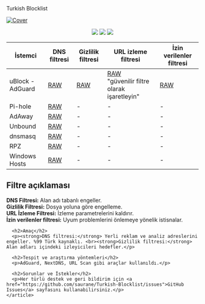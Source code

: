 <!DOCTYPE html>
<html lang="en">
<head>
  <meta charset="UTF-8">
  <meta name="viewport" content="width=device-width, initial-scale=1.0">
  Turkish Blocklist
  <link rel="stylesheet" href="https://github.githubassets.com/assets/github-dcaf0f44dbb1.css">
</head>
<body>
  <div class="readme">
    <article>
      <p>
        <a href="https://avatars.githubusercontent.com/u/16763696?v=4" target="_blank">
          <img src="https://avatars.githubusercontent.com/u/16763696?v=4" alt="Cover" style="max-width:100%;">
        </a>
      </p>
      <div align="center">
        <img src="https://img.shields.io/badge/Updated-Nov 11, 2022-green.svg?style=for-the-badge">
        <img src="https://img.shields.io/badge/Status-Stable-blue.svg?style=for-the-badge">
        <img src="https://img.shields.io/badge/License-MPL 2.0-orange.svg?style=for-the-badge">
      </div>
      <table>
        <thead>
          <tr>
            <th>İstemci</th>
            <th>DNS filtresi</th>
            <th>Gizlilik filtresi</th>
            <th>URL izleme filtresi</th>
            <th>İzin verilenler filtresi</th>
          </tr>
        </thead>
        <tbody>
          <tr>
            <td>uBlock - AdGuard</td>
            <td><a href="https://raw.githubusercontent.com/saurane/Turkish-Blocklist/master/Blocklist/adblock.txt">RAW</a></td>
            <td><a href="https://raw.githubusercontent.com/saurane/Turkish-Blocklist/master/Blocklist/adb-privacy.txt">RAW</a></td>
            <td><a href="https://raw.githubusercontent.com/saurane/Turkish-Blocklist/master/Blocklist/adb-urltracking.txt">RAW</a><br>"güvenilir filtre olarak işaretleyin"</td>
            <td><a href="https://raw.githubusercontent.com/saurane/Turkish-Blocklist/master/Whitelist/adb-whitelist.txt">RAW</a></td>
          </tr>
          <tr><td>Pi-hole</td><td><a href="https://raw.githubusercontent.com/saurane/Turkish-Blocklist/master/Blocklist/domains.txt">RAW</a></td><td>-</td><td>-</td><td>-</td></tr>
          <tr><td>AdAway</td><td><a href="https://raw.githubusercontent.com/saurane/Turkish-Blocklist/master/Blocklist/hosts.txt">RAW</a></td><td>-</td><td>-</td><td>-</td></tr>
          <tr><td>Unbound</td><td><a href="https://raw.githubusercontent.com/saurane/Turkish-Blocklist/master/Blocklist/unbound.conf">RAW</a></td><td>-</td><td>-</td><td>-</td></tr>
          <tr><td>dnsmasq</td><td><a href="https://raw.githubusercontent.com/saurane/Turkish-Blocklist/master/Blocklist/dnsmasq.conf">RAW</a></td><td>-</td><td>-</td><td>-</td></tr>
          <tr><td>RPZ</td><td><a href="https://raw.githubusercontent.com/saurane/Turkish-Blocklist/master/Blocklist/rpz.txt">RAW</a></td><td>-</td><td>-</td><td>-</td></tr>
          <tr><td>Windows Hosts</td><td><a href="https://raw.githubusercontent.com/saurane/Turkish-Blocklist/master/Blocklist/hosts.win">RAW</a></td><td>-</td><td>-</td><td>-</td></tr>
        </tbody>
      </table>
      <h2>Filtre açıklaması</h2>
      <p><strong>DNS Filtresi:</strong> Alan adı tabanlı engeller. <br><strong>Gizlilik Filtresi:</strong> Dosya yoluna göre engelleme. <br><strong>URL İzleme Filtresi:</strong> İzleme parametrelerini kaldırır. <br><strong>İzin verilenler filtresi:</strong> Uyum problemlerini önlemeye yönelik istisnalar.</p>

      <h2>Amaç</h2>
      <p><strong>DNS filtresi:</strong> Yerli reklam ve analiz adreslerini engeller. %99 Türk kaynaklı. <br><strong>Gizlilik filtresi:</strong> Alan adları içindeki izleyicileri hedefler.</p>

      <h2>Tespit ve araştırma yöntemleri</h2>
      <p>AdGuard, NextDNS, URL Scan gibi araçlar kullanıldı.</p>

      <h2>Sorunlar ve İstekler</h2>
      <p>Her türlü destek ve geri bildirim için <a href="https://github.com/saurane/Turkish-Blocklist/issues">GitHub Issues</a> sayfasını kullanabilirsiniz.</p>
    </article>
  </div>
</body>
</html>
